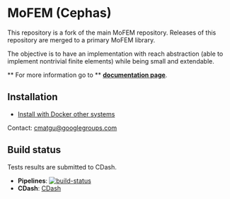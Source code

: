 # **MoFEM (Cephas)** #

This repository is a fork of the main MoFEM repository. Releases of this repository are merged to a primary MoFEM library.

The objective is to have an implementation with reach abstraction (able to
implement nontrivial finite elements) while being small and extendable.

** For more information go to ** [**documentation page**](http://mofem.eng.gla.ac.uk/mofem/html/index.html).

## Installation

* [Install with Docker other systems](http://mofem.eng.gla.ac.uk/mofem/html/installation.html)

Contact: [cmatgu@googlegroups.com](cmatgu@googlegroups.com)  

## Build status

Tests results are submitted to CDash.

- **Pipelines**: [![build-status](https://bitbucket-badges.useast.atlassian.io/badge/likask/mofem-cephas.svg)](https://bitbucket.org/likask/mofem-cephas/addon/pipelines/home) 
- **CDash**: [CDash](http://cdash.eng.gla.ac.uk/cdash/)